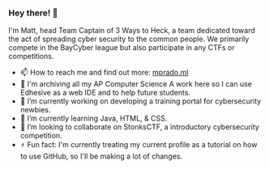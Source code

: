 ### Hey there! 👋
I'm Matt, head Team Captain of 3 Ways to Heck, a team dedicated toward the act of spreading cyber security to the common people. We primarily compete in the BayCyber league but also participate in any CTFs or competitions. 
- 📫 How to reach me and find out more: [mprado.ml](http://www.mprado.ml/)
- 💬 I'm archiving all my AP Computer Science A work here so I can use Edhesive as a web IDE and to help future students.
- 🔭 I’m currently working on developing a training portal for cybersecurity newbies.
- 🌱 I’m currently learning Java, HTML, & CSS.
- 👯 I’m looking to collaborate on StonksCTF, a introductory cybersecurity competition.
- ⚡ Fun fact: I'm currently treating my current profile as a tutorial on how to use GitHub, so I'll be making a lot of changes.
